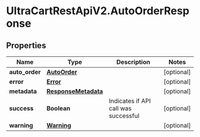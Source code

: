 # UltraCartRestApiV2.AutoOrderResponse

## Properties

Name | Type | Description | Notes
------------ | ------------- | ------------- | -------------
**auto_order** | [**AutoOrder**](AutoOrder.md) |  | [optional] 
**error** | [**Error**](Error.md) |  | [optional] 
**metadata** | [**ResponseMetadata**](ResponseMetadata.md) |  | [optional] 
**success** | **Boolean** | Indicates if API call was successful | [optional] 
**warning** | [**Warning**](Warning.md) |  | [optional] 


